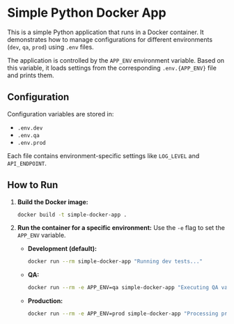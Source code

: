 # Simple Python Docker App

This is a simple Python application that runs in a Docker container. It demonstrates how to manage configurations for different environments (`dev`, `qa`, `prod`) using `.env` files.

The application is controlled by the `APP_ENV` environment variable. Based on this variable, it loads settings from the corresponding `.env.{APP_ENV}` file and prints them.

## Configuration
Configuration variables are stored in:
- `.env.dev`
- `.env.qa`
- `.env.prod`

Each file contains environment-specific settings like `LOG_LEVEL` and `API_ENDPOINT`.

## How to Run

1.  **Build the Docker image:**
    ```sh
    docker build -t simple-docker-app .
    ```

2.  **Run the container for a specific environment:**
    Use the `-e` flag to set the `APP_ENV` variable.

    * **Development (default):**
        ```sh
        docker run --rm simple-docker-app "Running dev tests..."
        ```

    * **QA:**
        ```sh
        docker run --rm -e APP_ENV=qa simple-docker-app "Executing QA validation..."
        ```

    * **Production:**
        ```sh
        docker run --rm -e APP_ENV=prod simple-docker-app "Processing production data."
        ```